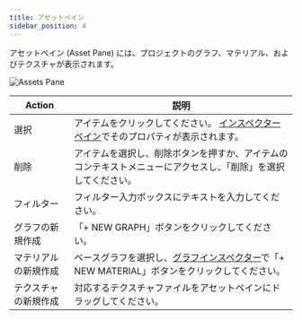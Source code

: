 ```yaml
---
title: アセットペイン
sidebar_position: 4
---
```


アセットペイン (Asset Pane) には、プロジェクトのグラフ、マテリアル、およびテクスチャが表示されます。

![Assets Pane](/images/shader-editor/assets-pane.png)

| Action                   | 説明                                                                                         |
| ------------------------ |---------------------------------------------------------------------------------------------------- |
| 選択           | アイテムをクリックしてください。 [インスペクターペイン][2]でそのプロパティが表示されます。                               |
| 削除           | アイテムを選択し、削除ボタンを押すか、アイテムのコンテキストメニューにアクセスし、「削除」を選択してください。 |
| フィルター | フィルター入力ボックスにテキストを入力してください。                                                               |
| グラフの新規作成           | 「+ NEW GRAPH」ボタンをクリックしてください。                                                                     |
| マテリアルの新規作成        | ベースグラフを選択し、[グラフインスペクター][3]で「+ NEW MATERIAL」ボタンをクリックしてください。           |
| テクスチャの新規作成         | 対応するテクスチャファイルをアセットペインにドラッグしてください。                                                 |

[2]: /shader-editor/window-layout/inspector-pane
[3]: /shader-editor/window-layout/inspector-pane/graph-inspector
